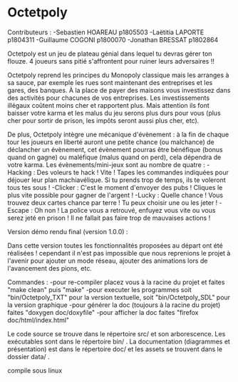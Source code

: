 # Octetpoly

Contributeurs :
	-Sebastien HOAREAU p1805503
	-Laëtitia LAPORTE p1804311
	-Guillaume COGONI p1800070
	-Jonathan BRESSAT p1802864


Octetpoly est un jeu de plateau génial dans lequel tu devras gérer ton flouze. 4 joueurs sans pitié s'affrontent pour ruiner leurs adversaires !! 

Octetpoly reprend les principes du Monopoly classique mais les arranges à sa sauce, par exemple les rues sont maintenant des entreprises et les gares, des banques.
À la place de payer des maisons vous investissez dans des activités pour chacunes de vos entreprises. Les investissements illégaux coûtent moins cher et rapportent plus.
Mais attention ils font baisser votre karma et les malus du jeu serons plus durs pour vous (plus cher pour sortir de prison, les impôts seront aussi plus cher, etc).

De plus, Octetpoly intègre une mécanique d'évènement : à la fin de chaque tour les joueurs en liberté auront une petite chance (ou malchance) de déclancher
un évènement, cet évènement pourras être bénéfique (bonus quand on gagne) ou maléfique (malus quand on perd), cela dépendra de votre karma.
Les évènements/mini-jeux sont au nombre de quatre :
-Hacking : Des voleurs te hack ! Vite ! Tapes les commandes indiquées pour déjouer leur plan machiavélique. Si tu prends trop de temps, ils te voleront tous tes sous !
-Clicker : C'est le moment d'envoyer des pubs ! Cliques le plus vite possible pour gagner de l'argent !
-Lucky : Quelle chance ! Vous trouvez deux cartes chance par terre ! Tu peux choisir une ou les jeter !
-Escape : Oh non ! La police vous a retrouvé, enfuyez vous vite ou vous serez jeté en prison ! Il ne fallait pas faire trop de mauvaises actions !



Version démo rendu final (version 1.0.0) :

Dans cette version toutes les fonctionnalités proposées au départ ont été réalisées !
cependant il n'est pas impossible que nous reprenions le projet à l'avenir pour ajouter un mode réseau, ajouter des animations lors de l'avancement des pions, etc.


Commandes : 
	-pour re-compiler placez vous à la racine du projet et faites "make clean" puis "make"
	-pour executer les programmes soit "bin/Octetpoly_TXT" pour la version textuelle, soit "bin/Octetpoly_SDL" pour la version graphique
	-pour générer la doc (toujours à la racine du projet) faites "doxygen doc/doxyfile"
	-pour afficher la doc faites "firefox doc/html/index.html"


Le code source se trouve dans le répertoire src/ et son arborescence.
Les exécutables sont dans le répertoire bin/ .
La documentation (diagrammes et présentation) est dans le répertoire doc/ et les assets se trouvent dans le dossier data/ .

compile sous linux
